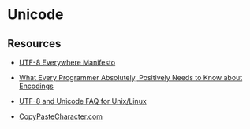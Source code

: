 Unicode
=======

Resources
---------

 - [UTF-8 Everywhere Manifesto](http://utf8everywhere.org/)
 - [What Every Programmer Absolutely, Positively Needs to Know about Encodings][encoding]
 - [UTF-8 and Unicode FAQ for Unix/Linux](http://www.cl.cam.ac.uk/~mgk25/unicode.html)

 - [CopyPasteCharacter.com](https://www.copypastecharacter.com/)


 [encoding]:	http://kunststube.net/encoding/
